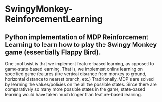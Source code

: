 # SwingyMonkey-ReinforcementLearning

## Python implementation of MDP Reinforcement Learning to learn how to play the Swingy Monkey game (essentially Flappy Bird).

One cool twist is that we implement feature-based learning, as opposed to game-state-based learning. That is, we implement 
online learning on specified game features (like vertical distance from monkey to ground, horizontal distance to nearest 
branch, etc.) Traditionally, MDP's are solved by learning the values/policies on the all the possible states. Since there
are comparatively so many more possible states in the game, state-based learning would have taken much longer than 
feature-based learning.



